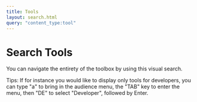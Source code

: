 ```yaml
---
title: Tools
layout: search.html
query: "content_type:tool"
---
```


# Search Tools

You can navigate the entirety of the toolbox by using this visual search.

Tips: If for instance you would like to display only tools for developers, you can type "a" to bring in the audience menu, the "TAB" key to enter the menu, then "DE" to select "Developer", followed by Enter. 